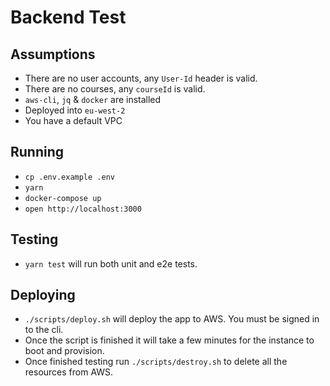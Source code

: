 # Backend Test

## Assumptions

- There are no user accounts, any `User-Id` header is valid.
- There are no courses, any `courseId` is valid. 
- `aws-cli`, `jq` & `docker` are installed
- Deployed into `eu-west-2`
- You have a default VPC

## Running

- `cp .env.example .env`
- `yarn`
- `docker-compose up`
- `open http://localhost:3000`

## Testing

- `yarn test` will run both unit and e2e tests.

## Deploying

- `./scripts/deploy.sh` will deploy the app to AWS. You must be signed in to the cli.
- Once the script is finished it will take a few minutes for the instance to boot and provision.
- Once finished testing run `./scripts/destroy.sh` to delete all the resources from AWS.
